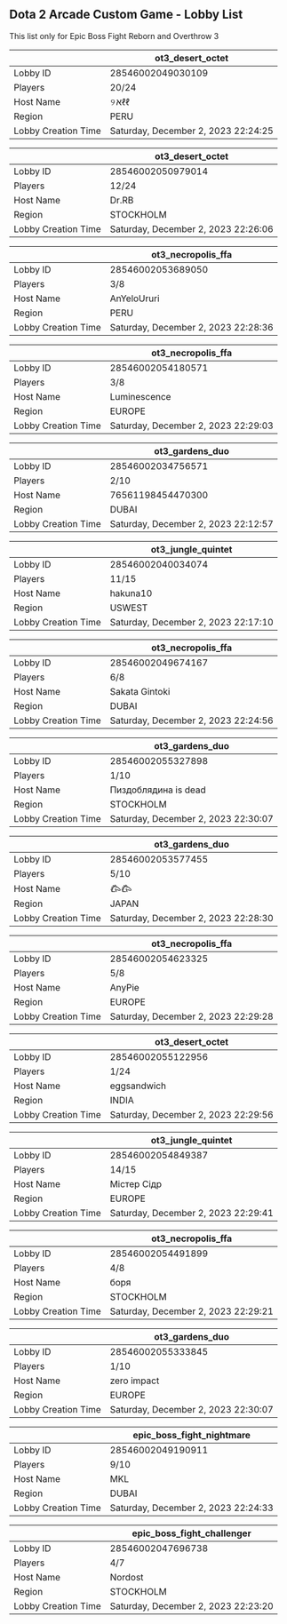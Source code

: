 ## Dota 2 Arcade Custom Game - Lobby List

This list only for Epic Boss Fight Reborn and Overthrow 3

|  | ot3_desert_octet |
| ------ | ------ |
| Lobby ID | 28546002049030109 |
| Players | 20/24 |
| Host Name | ୨אℓℓ |
| Region | PERU |
| Lobby Creation Time | Saturday, December 2, 2023 22:24:25 |


|  | ot3_desert_octet |
| ------ | ------ |
| Lobby ID | 28546002050979014 |
| Players | 12/24 |
| Host Name | Dr.RB |
| Region | STOCKHOLM |
| Lobby Creation Time | Saturday, December 2, 2023 22:26:06 |


|  | ot3_necropolis_ffa |
| ------ | ------ |
| Lobby ID | 28546002053689050 |
| Players | 3/8 |
| Host Name | AnYeloUruri |
| Region | PERU |
| Lobby Creation Time | Saturday, December 2, 2023 22:28:36 |


|  | ot3_necropolis_ffa |
| ------ | ------ |
| Lobby ID | 28546002054180571 |
| Players | 3/8 |
| Host Name | Luminescence |
| Region | EUROPE |
| Lobby Creation Time | Saturday, December 2, 2023 22:29:03 |


|  | ot3_gardens_duo |
| ------ | ------ |
| Lobby ID | 28546002034756571 |
| Players | 2/10 |
| Host Name | 76561198454470300 |
| Region | DUBAI |
| Lobby Creation Time | Saturday, December 2, 2023 22:12:57 |


|  | ot3_jungle_quintet |
| ------ | ------ |
| Lobby ID | 28546002040034074 |
| Players | 11/15 |
| Host Name | hakuna10 |
| Region | USWEST |
| Lobby Creation Time | Saturday, December 2, 2023 22:17:10 |


|  | ot3_necropolis_ffa |
| ------ | ------ |
| Lobby ID | 28546002049674167 |
| Players | 6/8 |
| Host Name | Sakata Gintoki |
| Region | DUBAI |
| Lobby Creation Time | Saturday, December 2, 2023 22:24:56 |


|  | ot3_gardens_duo |
| ------ | ------ |
| Lobby ID | 28546002055327898 |
| Players | 1/10 |
| Host Name | Пиздоблядина is dead |
| Region | STOCKHOLM |
| Lobby Creation Time | Saturday, December 2, 2023 22:30:07 |


|  | ot3_gardens_duo |
| ------ | ------ |
| Lobby ID | 28546002053577455 |
| Players | 5/10 |
| Host Name | 𐂃𐂃 |
| Region | JAPAN |
| Lobby Creation Time | Saturday, December 2, 2023 22:28:30 |


|  | ot3_necropolis_ffa |
| ------ | ------ |
| Lobby ID | 28546002054623325 |
| Players | 5/8 |
| Host Name | AnyPie |
| Region | EUROPE |
| Lobby Creation Time | Saturday, December 2, 2023 22:29:28 |


|  | ot3_desert_octet |
| ------ | ------ |
| Lobby ID | 28546002055122956 |
| Players | 1/24 |
| Host Name | eggsandwich |
| Region | INDIA |
| Lobby Creation Time | Saturday, December 2, 2023 22:29:56 |


|  | ot3_jungle_quintet |
| ------ | ------ |
| Lobby ID | 28546002054849387 |
| Players | 14/15 |
| Host Name | Містер Сідр |
| Region | EUROPE |
| Lobby Creation Time | Saturday, December 2, 2023 22:29:41 |


|  | ot3_necropolis_ffa |
| ------ | ------ |
| Lobby ID | 28546002054491899 |
| Players | 4/8 |
| Host Name | боря |
| Region | STOCKHOLM |
| Lobby Creation Time | Saturday, December 2, 2023 22:29:21 |


|  | ot3_gardens_duo |
| ------ | ------ |
| Lobby ID | 28546002055333845 |
| Players | 1/10 |
| Host Name | zero impact |
| Region | EUROPE |
| Lobby Creation Time | Saturday, December 2, 2023 22:30:07 |


|  | epic_boss_fight_nightmare |
| ------ | ------ |
| Lobby ID | 28546002049190911 |
| Players | 9/10 |
| Host Name | MKL |
| Region | DUBAI |
| Lobby Creation Time | Saturday, December 2, 2023 22:24:33 |


|  | epic_boss_fight_challenger |
| ------ | ------ |
| Lobby ID | 28546002047696738 |
| Players | 4/7 |
| Host Name | Nordost |
| Region | STOCKHOLM |
| Lobby Creation Time | Saturday, December 2, 2023 22:23:20 |


